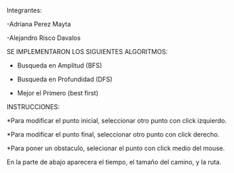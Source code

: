 Integrantes:

-Adriana Perez Mayta

-Alejandro Risco Davalos

SE IMPLEMENTARON LOS SIGUIENTES ALGORITMOS:

- Busqueda en Amplitud (BFS)

- Busqueda en Profundidad (DFS)

- Mejor el Primero (best first)

INSTRUCCIONES:

*Para modificar el punto inicial, seleccionar otro punto con click izquierdo.

*Para modificar el punto final, seleccionar otro punto con click derecho.

*Para poner un obstaculo, selecionar el punto con click medio del mouse. 

En la parte de abajo aparecera el tiempo, el tamaño del camino, y la ruta.

